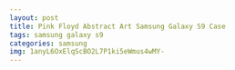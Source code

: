 ```yaml
---
layout: post
title: Pink Floyd Abstract Art Samsung Galaxy S9 Case
tags: samsung galaxy s9
categories: samsung
img: 1anyL6OxElqScBO2L7P1ki5eWmus4wMY-
---
```


